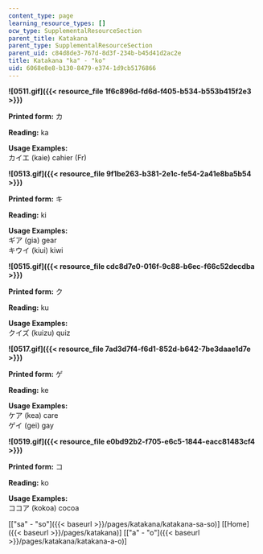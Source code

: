 ```yaml
---
content_type: page
learning_resource_types: []
ocw_type: SupplementalResourceSection
parent_title: Katakana
parent_type: SupplementalResourceSection
parent_uid: c84d8de3-767d-8d3f-234b-b45d41d2ac2e
title: Katakana "ka" - "ko"
uid: 6068e8e8-b130-8479-e374-1d9cb5176866
---
```


**![0511.gif]({{< resource_file 1f6c896d-fd6d-f405-b534-b553b415f2e3 >}})**

**Printed form:** カ

**Reading:** ka

**Usage Examples:**  
カイエ (kaie) cahier (Fr)

**![0513.gif]({{< resource_file 9f1be263-b381-2e1c-fe54-2a41e8ba5b54 >}})**

**Printed form:** キ

**Reading:** ki

**Usage Examples:**  
ギア (gia) gear  
キウイ (kiui) kiwi

**![0515.gif]({{< resource_file cdc8d7e0-016f-9c88-b6ec-f66c52decdba >}})**

**Printed form:** ク

**Reading:** ku

**Usage Examples:**  
クイズ (kuizu) quiz

**![0517.gif]({{< resource_file 7ad3d7f4-f6d1-852d-b642-7be3daae1d7e >}})**

**Printed form:** ゲ

**Reading:** ke

**Usage Examples:**  
ケア (kea) care  
ゲイ (gei) gay

**![0519.gif]({{< resource_file e0bd92b2-f705-e6c5-1844-eacc81483cf4 >}})**

**Printed form:** コ

**Reading:** ko

**Usage Examples:**  
ココア (kokoa) cocoa

  
\[["sa" - "so"]({{< baseurl >}}/pages/katakana/katakana-sa-so)\] \[[Home]({{< baseurl >}}/pages/katakana)\] \[["a" - "o"]({{< baseurl >}}/pages/katakana/katakana-a-o)\]